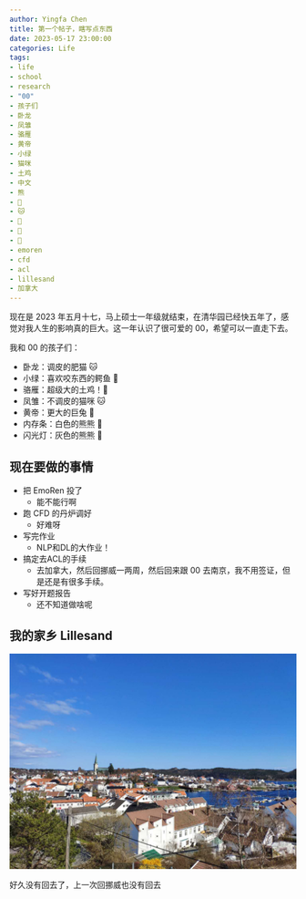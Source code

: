 ```yaml
---
author: Yingfa Chen
title: 第一个帖子，瞎写点东西
date: 2023-05-17 23:00:00
categories: Life
tags:
- life
- school
- research
- "00"
- 孩子们
- 卧龙
- 凤雏
- 骆雁
- 黄帝
- 小绿
- 猫咪
- 土鸡
- 中文
- 熊
- 🐻
- 🐱
- 🐇
- 🐰
- 🐊
- emoren
- cfd
- acl
- lillesand
- 加拿大
---
```


现在是 2023 年五月十七，马上硕士一年级就结束，在清华园已经快五年了，感觉对我人生的影响真的巨大。这一年认识了很可爱的 00，希望可以一直走下去。

我和 00 的孩子们：

<!-- more -->

- 卧龙：调皮的肥猫 🐱
- 小绿：喜欢咬东西的鳄鱼 🐊
- 骆雁：超级大的土鸡！🐰
- 凤雏：不调皮的猫咪 🐱
- 黄帝：更大的巨兔 🐰
- 内存条：白色的熊熊 🐻
- 闪光灯：灰色的熊熊 🐻

## 现在要做的事情

- 把 EmoRen 投了
  - 能不能行啊
- 跑 CFD 的丹炉调好
  - 好难呀
- 写完作业
  - NLP和DL的大作业！
- 搞定去ACL的手续
  - 去加拿大，然后回挪威一两周，然后回来跟 00 去南京，我不用签证，但是还是有很多手续。
- 写好开题报告
  - 还不知道做啥呢

## 我的家乡 Lillesand

![Lillesand，挪威南边的一个沿海小镇，人口大约一万。我出生长大的地方，到本科来清华才离开的。](/images/Lillesand_0.JPG)

好久没有回去了，上一次回挪威也没有回去